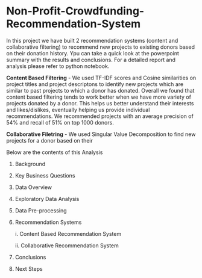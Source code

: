 # Non-Profit-Crowdfunding-Recommendation-System

In this project we have built 2 recommendation systems (content and collaborative filtering) to recommend new projects to existing donors based on their donation history. Ypu can take a quick look at the powerpoint summary with the results and conclusions. For a detailed report and analysis please refer to python notebook.

**Content Based Filtering** - We used TF-IDF scores and Cosine similarities on project titles and project descriptons to identify new projects which are similar to past projects to which a donor has donated. Overall we found that content based filtering tends to work better when we have more variety of projects donated by a donor. This helps us better understand their interests and likes/dislikes, eventually helping us provide individual recommendations. We recommended projects with an average precision of 54% and recall of 51% on top 1000 donors. 

**Collaborative Filetring** - We used Singular Value Decomposition to find new projects for a donor based on their   



Below are the contents of this Analysis

1. Background
2. Key Business Questions
3. Data Overview
4. Exploratory Data Analysis
5. Data Pre-processing
6. Recommendation Systems

    i. Content Based Recommendation System
  
    ii. Collaborative Recommendation System
  
7. Conclusions
8. Next Steps
